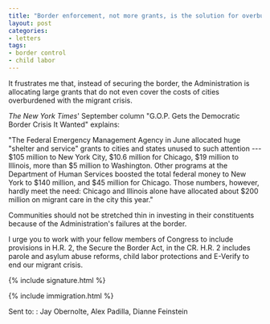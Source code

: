```yaml
---
title: "Border enforcement, not more grants, is the solution for overburdened cities"
layout: post
categories:
- letters
tags:
- border control
- child labor
---
```


It frustrates me that, instead of securing the border, the Administration is allocating large grants that do not even cover the costs of cities overburdened with the migrant crisis.

*The New York Times*' September column "G.O.P. Gets the Democratic Border Crisis It Wanted" explains:

"The Federal Emergency Management Agency in June allocated huge "shelter and service" grants to cities and states unused to such attention --- $105 million to New York City, $10.6 million for Chicago, $19 million to Illinois, more than $5 million to Washington. Other programs at the Department of Human Services boosted the total federal money to New York to $140 million, and $45 million for Chicago. Those numbers, however, hardly meet the need: Chicago and Illinois alone have allocated about $200 million on migrant care in the city this year."

Communities should not be stretched thin in investing in their constituents because of the Administration's failures at the border.

I urge you to work with your fellow members of Congress to include provisions in H.R. 2, the Secure the Border Act, in the CR. H.R. 2 includes parole and asylum abuse reforms, child labor protections and E-Verify to end our migrant crisis.

{% include signature.html %}

{% include immigration.html %}

Sent to:
: Jay Obernolte, Alex Padilla, Dianne Feinstein
